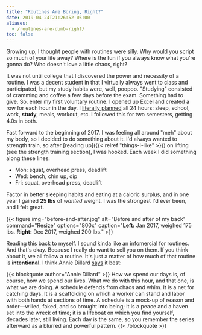 ```yaml
---
title: "Routines Are Boring, Right?"
date: 2019-04-24T21:26:52-05:00
aliases:
  - /routines-are-dumb-right/
toc: false
---
```


Growing up, I thought people with routines were silly. Why would you script so much of your life away? Where is the fun if you always know what you're gonna do? Who doesn't love a little chaos, right? 

It was not until college that I discovered the power and necessity of a routine. I was a decent student in that I virtually always went to class and participated, but my study habits were, well, poopoo. "Studying" consisted of cramming and coffee a few days before the exam. Something had to give. So, enter my first voluntary routine. I opened up Excel and created a row for each hour in the day. I [literally planned](http://www.calnewport.com/blog/2008/04/07/monday-master-class-how-to-reduce-stress-and-get-more-done-by-building-an-autopilot-schedule/) all 24 hours: sleep, school, work, **study**, meals, workout, etc. I followed this for two semesters, getting 4.0s in both. 

Fast forward to the beginning of 2017. I was feeling all around "meh" about my body, so I decided to do something about it. I'd always wanted to strength train, so after [reading up]({{< relref "things-i-like" >}}) on lifting (see the strength training section), I was hooked. Each week I did something along these lines:

- Mon: squat, overhead press, deadlift
- Wed: bench, chin up, dip
- Fri: squat, overhead press, deadlift

Factor in better sleeping habits and eating at a caloric surplus, and in one year I gained **25 lbs** of _wanted_ weight. I was the strongest I'd ever been, and I felt great.  

{{< figure 
img="before-and-after.jpg" 
alt="Before and after of my back" 
command="Resize" 
options="800x" 
caption="**Left:** Jan 2017, weighed 175 lbs. **Right:** Dec 2017, weighed 200 lbs." >}}

Reading this back to myself. I sound kinda like an infomercial for routines. And that's okay. Because I really do want to sell you on them. If you think about it, we all follow a routine. It's just a matter of how much of that routine is **intentional**. I think Annie Dillard [says](https://www.brainpickings.org/2013/06/07/annie-dillard-the-writing-life-1/) it best:  

{{< blockquote author="Annie Dillard" >}}
How we spend our days is, of course, how we spend our lives. What we do with this hour, and that one, is what we are doing. A schedule defends from chaos and whim. It is a net for catching days. It is a scaffolding on which a worker can stand and labor with both hands at sections of time. A schedule is a mock-up of reason and order—willed, faked, and so brought into being; it is a peace and a haven set into the wreck of time; it is a lifeboat on which you find yourself, decades later, still living. Each day is the same, so you remember the series afterward as a blurred and powerful pattern.
{{< /blockquote >}}
